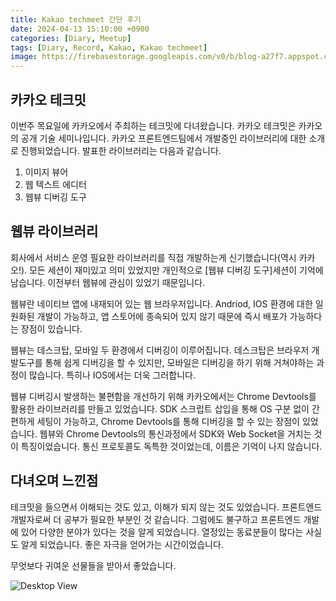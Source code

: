 ```yaml
---
title: Kakao techmeet 간단 후기
date: 2024-04-13 15:10:00 +0900
categories: [Diary, Meetup]
tags: [Diary, Record, Kakao, Kakao techmeet]
image: https://firebasestorage.googleapis.com/v0/b/blog-a27f7.appspot.com/o/images%2Fposts%2Fkakao-techmeet%2Fimage_1.png?alt=media&token=62d22ba7-05a7-4634-b1c1-978c39b57980
---
```


## 카카오 테크밋

이번주 목요일에 카카오에서 주최하는 테크밋에 다녀왔습니다. 카카오 테크밋은 카카오의 공개 기술 세미나입니다. 카카오 프론트엔드팀에서 개발중인 라이브러리에 대한 소개로 진행되었습니다. 발표한 라이브러리는 다음과 같습니다.

1. 이미지 뷰어
2. 웹 텍스트 에디터
3. 웹뷰 디버깅 도구

## 웹뷰 라이브러리

회사에서 서비스 운영 필요한 라이브러리를 직접 개발하는게 신기했습니다(역시 카카오!). 모든 세션이 재미있고 의미 있었지만 개인적으로 [웹뷰 디버깅 도구]세션이 기억에 남습니다. 이전부터 웹뷰에 관심이 있었기 때문입니다.
<br />

웹뷰란 네이티브 앱에 내재되어 있는 웹 브라우저입니다. Andriod, IOS 환경에 대한 일원화된 개발이 가능하고, 앱 스토어에 종속되어 있지 않기 때문에 즉시 배포가 가능하다는 장점이 있습니다.
<br />

웹뷰는 데스크탑, 모바일 두 환경에서 디버깅이 이루어집니다. 데스크탑은 브라우저 개발도구를 통해 쉽게 디버깅을 할 수 있지만, 모바일은 디버깅을 하기 위해 거쳐야하는 과정이 많습니다. 특히나 IOS에서는 더욱 그러합니다.
<br />

웹뷰 디버깅시 발생하는 불편함을 개선하기 위해 카카오에서는 Chrome Devtools를 활용한 라이브러리를 만들고 있었습니다. SDK 스크립트 삽입을 통해 OS 구분 없이 간편하게 세팅이 가능하고, Chrome Devtools를 통해 디버깅을 할 수 있는 장점이 있었습니다. 웹뷰와 Chrome Devtools의 통신과정에서 SDK와 Web Socket을 거치는 것이 특징이었습니다. 통신 프로토콜도 독특한 것이었는데, 이름은 기억이 나지 않습니다.

## 다녀오며 느낀점

테크밋을 들으면서 이해되는 것도 있고, 이해가 되지 않는 것도 있었습니다. 프론트엔드 개발자로써 더 공부가 필요한 부분인 것 같습니다. 그럼에도 불구하고 프론트엔드 개발에 있어 다양한 분야가 있다는 것을 알게 되었습니다. 열정있는 동료분들이 많다는 사실도 알게 되었습니다. 좋은 자극을 얻어가는 시간이었습니다.

무엇보다 귀여운 선물들을 받아서 좋았습니다.

![Desktop View](https://firebasestorage.googleapis.com/v0/b/blog-a27f7.appspot.com/o/images%2Fposts%2Fkakao-techmeet%2Fimage_2.jpg?alt=media&token=741549f4-9dcf-422f-a1cd-73532b220b15)
